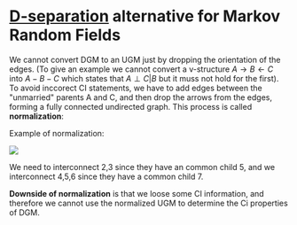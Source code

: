 
# [D-separation](d-separation.md) alternative for Markov Random Fields

We cannot convert DGM to an UGM just by dropping the orientation of the edges. (To give an example we cannot convert a v-structure $A \rightarrow B \leftarrow C$ into $A-B-C$ which states that $A \perp C | B$ but it muss not hold for the first). To avoid inccorect CI statements, we have to add edges between the "unmarried" parents A and C, and then drop the arrows from the edges, forming a fully connected undirected graph. This process is called **normalization**:

Example of normalization:

![](../.images/machine_learning/directed_model_to_markov_random_field.png)

We need to interconnect 2,3 since they have an common child 5, and we interconnect 4,5,6 since they have a common child 7. 

**Downside of normalization** is that we loose some CI information, and therefore we cannot use the normalized UGM to determine the Ci properties of DGM.